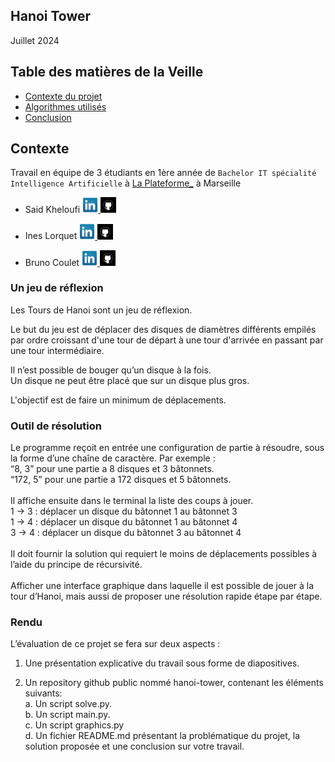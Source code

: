 ## Hanoi Tower



Juillet 2024

## Table des matières de la Veille

- [Contexte du projet](#Contexte)
- [Algorithmes utilisés](#Algorithmes)
- [Conclusion](#Conclusion)

## Contexte
Travail en équipe de 3 étudiants en 1ère année de `Bachelor IT spécialité Intelligence Artificielle` à [La Plateforme_](https://laplateforme.io/) à Marseille

- Said Kheloufi
  <a href="https://www.linkedin.com/in/said-kheloufi/">
    <img src="img/linkedin.png" width=25>
  </a>
  <a href="https://github.com/said-kheloufi">
    <img src="img/github.png" width=25>
  </a>

- Ines Lorquet
  <a href="https://www.linkedin.com/in/ines-lorquet-35b90128b/">
    <img src="img/linkedin.png" width=25>
  </a>
  <a href="https://github.com/ines-lorquet">
    <img src="img/github.png" width=25>
  </a>

- Bruno Coulet
  <a href="https://www.linkedin.com/in/bruno-coulet-35b90128b/">
    <img src="img/linkedin.png" width=25>
  </a>
  <a href="https://github.com/bruno-coulet">
    <img src="img/github.png" width=25>
  </a>  

### Un jeu de réflexion

Les Tours de Hanoi sont un jeu de réflexion.<br>

Le but du jeu est de déplacer des disques de diamètres différents empilés par ordre croissant d'une tour de départ à une tour d'arrivée en passant par une tour intermédiaire.<br>

Il n’est possible de bouger qu’un disque à la fois.<br>
Un disque ne peut être placé que sur un disque plus gros.<br>

L'objectif est de faire un minimum de déplacements.


### Outil de résolution

Le programme reçoit en entrée une configuration de partie à résoudre, sous la forme d’une chaîne de caractère. Par exemple :<br>
“8, 3” pour une partie a 8 disques et 3 bâtonnets.  
“172, 5” pour une partie a 172 disques et 5 bâtonnets.  
<br>
Il affiche ensuite dans le terminal la liste des coups à jouer.  
1 -> 3 : déplacer un disque du bâtonnet 1 au bâtonnet 3  
1 -> 4 : déplacer un disque du bâtonnet 1 au bâtonnet 4  
3 -> 4 : déplacer un disque du bâtonnet 3 au bâtonnet 4  
<br>
Il doit fournir la solution qui requiert le moins de déplacements possibles à l’aide du principe de récursivité.  
<br>
Afficher une interface graphique dans laquelle il est possible de jouer à la tour d’Hanoi, mais aussi de proposer une  résolution rapide étape par étape.<br>

### Rendu

L’évaluation de ce projet se fera sur deux aspects :  
1. Une présentation explicative du travail sous forme de diapositives.  

2. Un repository github public nommé hanoi-tower, contenant les éléments suivants:  
a. Un script solve.py.<br>
b. Un script main.py.<br>
c. Un script graphics.py<br>
d. Un fichier README.md présentant la problématique du projet, la solution proposée et une conclusion sur votre travail.<br>
